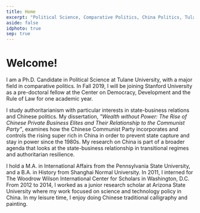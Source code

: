 ```yaml
---
title: Home
excerpt: "Political Science, Comparative Politics, China Politics, Tulane, PhD"
aside: false
idphoto: true
sep: true
---
```



# Welcome!

I am a Ph.D. Candidate in Political Science at Tulane University, with a major field in comparative politics. In Fall 2019, I will be joining Stanford University as a pre-doctoral fellow at the Center on Democracy, Development and the Rule of Law for one academic year. 

I study authoritarianism with particular interests in state-business relations and Chinese politics. My dissertation, *"Wealth without Power: The Rise of Chinese Private Business Elites and Their Relationship to the Communist Party”*, examines how the Chinese Communist Party incorporates and controls the rising super rich in China in order to prevent state capture and stay in power since the 1980s. My research on China is part of a broader agenda that looks at the state-business relationship in transitional regimes and authoritarian resilience.

I hold a M.A. in International Affairs from the Pennsylvania State University, and a B.A. in History from Shanghai Normal University. In 2011, I interned for The Woodrow Wilson International Center for Scholars in Washington, D.C. From 2012 to 2014, I worked as a junior research scholar at Arizona State University where my work focused on science and technology policy in China. In my leisure time, I enjoy doing Chinese traditional calligraphy and painting. 
